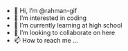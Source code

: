 - 👋 Hi, I’m @rahman-gif
- 👀 I’m interested in coding
- 🌱 I’m currently learning at high school
- 💞️ I’m looking to collaborate on here
- 📫 How to reach me ...

<!---
rahman-gif/rahman-gif is a ✨ special ✨ repository because its `README.md` (this file) appears on your GitHub profile.
You can click the Preview link to take a look at your changes.
--->
